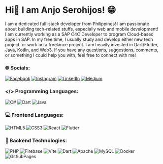 # Hi👋 I am Anjo Serohijos! 😁

I am a dedicated full-stack developer from Philippines! I am passionate about building tech-related stuffs, especially web and mobile development! I am currently working as a SAP C4C Developer to program Cloud-based apps in SAP. In my free time, I usually study and develop either new tech project, or work on a freelance project. I am heavily invested in Dart/Flutter, Java, Kotlin, and Web3. If you have any questions, suggestions, comments, or something I could help you with, feel free to connect with me!

### 🌐 Socials:
[![Facebook](https://img.shields.io/badge/Facebook-%231877F2.svg?logo=Facebook&logoColor=white)](https://facebook.com/anjoserohijos21083118) [![Instagram](https://img.shields.io/badge/Instagram-%23E4405F.svg?logo=Instagram&logoColor=white)](https://instagram.com/anjo.serohijos) [![LinkedIn](https://img.shields.io/badge/LinkedIn-%230077B5.svg?logo=linkedin&logoColor=white)](https://linkedin.com/in/anjoserohijos) [![Medium](https://img.shields.io/badge/Medium-12100E?logo=medium&logoColor=white)](https://medium.com/@@aserohijos88) 

### </> Programming Languages:
![C#](https://img.shields.io/badge/c%23-%23239120.svg?style=for-the-badge&logo=csharp&logoColor=white) ![Dart](https://img.shields.io/badge/dart-%230175C2.svg?style=for-the-badge&logo=dart&logoColor=white) ![Java](https://img.shields.io/badge/java-%23ED8B00.svg?style=for-the-badge&logo=openjdk&logoColor=white)

### 💻 Frontend Languages:
![HTML5](https://img.shields.io/badge/html5-%23E34F26.svg?style=for-the-badge&logo=html5&logoColor=white) ![CSS3](https://img.shields.io/badge/css3-%231572B6.svg?style=for-the-badge&logo=css3&logoColor=white) ![React](https://img.shields.io/badge/react-%2320232a.svg?style=for-the-badge&logo=react&logoColor=%2361DAFB) ![Flutter](https://img.shields.io/badge/Flutter-%2302569B.svg?style=for-the-badge&logo=Flutter&logoColor=white)

### 📰 Backend Technologies:
![PHP](https://img.shields.io/badge/php-%23777BB4.svg?style=for-the-badge&logo=php&logoColor=white) ![Firebase](https://img.shields.io/badge/firebase-%23039BE5.svg?style=for-the-badge&logo=firebase)  ![Vite](https://img.shields.io/badge/vite-%23646CFF.svg?style=for-the-badge&logo=vite&logoColor=white) ![Dart](https://img.shields.io/badge/dart-%230175C2.svg?style=for-the-badge&logo=dart&logoColor=white) ![Apache](https://img.shields.io/badge/apache-%23D42029.svg?style=for-the-badge&logo=apache&logoColor=white) ![MySQL](https://img.shields.io/badge/mysql-%2300000f.svg?style=for-the-badge&logo=mysql&logoColor=white)  ![Docker](https://img.shields.io/badge/docker-%230db7ed.svg?style=for-the-badge&logo=docker&logoColor=white) ![GithubPages](https://img.shields.io/badge/github%20pages-121013?style=for-the-badge&logo=github&logoColor=white)
